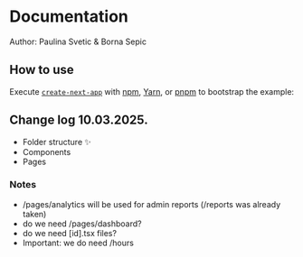# Documentation

Author: Paulina Svetic & Borna Sepic

## How to use

Execute [`create-next-app`](https://github.com/vercel/next.js/tree/canary/packages/create-next-app) with [npm](https://docs.npmjs.com/cli/init), [Yarn](https://yarnpkg.com/lang/en/docs/cli/create/), or [pnpm](https://pnpm.io) to bootstrap the example:



## Change log 10.03.2025.

- Folder structure ✨
- Components
- Pages

### Notes
- /pages/analytics will be used for admin reports (/reports was already taken)
- do we need /pages/dashboard?
- do we need [id].tsx files?
- Important: we do need /hours

